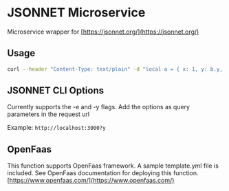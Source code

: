 # JSONNET Microservice

Microservice wrapper for [https://jsonnet.org/](https://jsonnet.org/)

## Usage

```bash
curl --header "Content-Type: text/plain" -d "local a = { x: 1, y: b.y, }, b = { x: a.x, y: 2, }; [a, b]" http://localhost:3000?y
```

## JSONNET CLI Options

Currently supports the -e and -y flags. Add the options as query parameters in the request url

Example: `http://localhost:3000?y`

## OpenFaas

This function supports OpenFaas framework. A sample template.yml file is included. See OpenFaas documentation for deploying this function. [https://www.openfaas.com/](https://www.openfaas.com/)